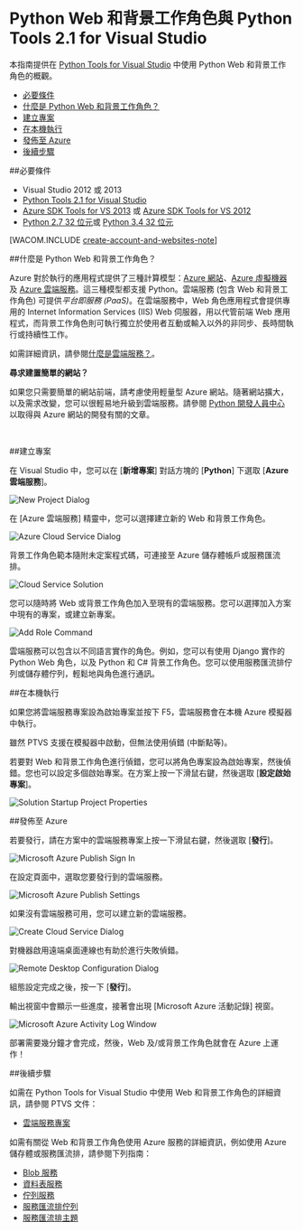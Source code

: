 ﻿<properties linkid="develop-python-cloud-services-with-ptvs" urlDisplayName="Python Web and Worker Roles with Python Tools 2.1 for Visual Studio" pageTitle="Python Web 和背景工作角色與 Python Tools 2.1 for Visual Studio" metaKeywords="Azure python, web role, worker role, PTVS, cloud service" description="使用 Python Tools for Visual Studio 建立 Azure 雲端服務的概觀，包括 Web 角色和背景工作角色。" metaCanonical="" services="" documentationCenter="Python" title="Python Web and Worker Roles with Python Tools 2.1 for Visual Studio" authors="huvalo" solutions="" manager="wpickett" editor="" />

<tags ms.service="cloud-services" ms.workload="tbd" ms.tgt_pltfrm="na" ms.devlang="python" ms.topic="article" ms.date="10/10/2014" ms.author="huvalo" />




# Python Web 和背景工作角色與 Python Tools 2.1 for Visual Studio

本指南提供在 [Python Tools for Visual Studio][] 中使用 Python Web 和背景工作角色的概觀。

+ [必要條件](#prerequisites)
+ [什麼是 Python Web 和背景工作角色？](#what-are-python-web-and-worker-roles)
+ [建立專案](#project-creation)
+ [在本機執行](#run-locally)
+ [發佈至 Azure](#publish-to-azure)
+ [後續步驟](#next-steps)

##<a name="prerequisites"></a>必要條件

 - Visual Studio 2012 或 2013
 - [Python Tools 2.1 for Visual Studio][]
 - [Azure SDK Tools for VS 2013][] 或 [Azure SDK Tools for VS 2012][]
 - [Python 2.7 32 位元][]或 [Python 3.4 32 位元][]

[WACOM.INCLUDE [create-account-and-websites-note](../includes/create-account-and-websites-note.md)]

##<a name="what-are-python-web-and-worker-roles"></a>什麼是 Python Web 和背景工作角色？

Azure 對於執行的應用程式提供了三種計算模型：[Azure 網站][execution model-web sites]、[Azure 虛擬機器][execution model-vms]及 [Azure 雲端服務][execution model-cloud services]。這三種模型都支援 Python。雲端服務 (包含 Web 和背景工作角色) 可提供*平台即服務 (PaaS)*。在雲端服務中，Web 角色應用程式會提供專用的 Internet Information Services (IIS) Web 伺服器，用以代管前端 Web 應用程式，而背景工作角色則可執行獨立於使用者互動或輸入以外的非同步、長時間執行或持續性工作。

如需詳細資訊，請參閱[什麼是雲端服務？](英文)。

<div class="dev-callout"><strong>尋求建置簡單的網站？</strong>
<p>如果您只需要簡單的網站前端，請考慮使用輕量型 Azure 網站。隨著網站擴大，以及需求改變，您可以很輕易地升級到雲端服務。請參閱 <a href="/zh-tw/develop/python/">Python 開發人員中心</a> 以取得與 Azure 網站的開發有關的文章。</p>
</div>
<br />


##<a name="project-creation"></a>建立專案

在 Visual Studio 中，您可以在 [**新增專案**] 對話方塊的 [**Python**] 下選取 [**Azure 雲端服務**]。 

![New Project Dialog](./media/cloud-services-python-ptvs/new-project-cloud-service.png)

在 [Azure 雲端服務] 精靈中，您可以選擇建立新的 Web 和背景工作角色。

![Azure Cloud Service Dialog](./media/cloud-services-python-ptvs/new-service-wizard.png)

背景工作角色範本隨附未定案程式碼，可連接至 Azure 儲存體帳戶或服務匯流排。

![Cloud Service Solution](./media/cloud-services-python-ptvs/worker.png)

您可以隨時將 Web 或背景工作角色加入至現有的雲端服務。您可以選擇加入方案中現有的專案，或建立新專案。 

![Add Role Command](./media/cloud-services-python-ptvs/add-new-or-existing-role.png)

雲端服務可以包含以不同語言實作的角色。例如，您可以有使用 Django 實作的 Python Web 角色，以及 Python 和 C# 背景工作角色。您可以使用服務匯流排佇列或儲存體佇列，輕鬆地與角色進行通訊。

##<a name="run-locally"></a>在本機執行

如果您將雲端服務專案設為啟始專案並按下 F5，雲端服務會在本機 Azure 模擬器中執行。

雖然 PTVS 支援在模擬器中啟動，但無法使用偵錯 (中斷點等)。

若要對 Web 和背景工作角色進行偵錯，您可以將角色專案設為啟始專案，然後偵錯。您也可以設定多個啟始專案。在方案上按一下滑鼠右鍵，然後選取 [**設定啟始專案**]。

![Solution Startup Project Properties](./media/cloud-services-python-ptvs/startup.png)

##<a name="publish-to-azure"></a>發佈至 Azure

若要發行，請在方案中的雲端服務專案上按一下滑鼠右鍵，然後選取 [**發行**]。

![Microsoft Azure Publish Sign In](./media/cloud-services-python-ptvs/publish-sign-in.png)

在設定頁面中，選取您要發行到的雲端服務。

![Microsoft Azure Publish Settings](./media/cloud-services-python-ptvs/publish-settings.png)

如果沒有雲端服務可用，您可以建立新的雲端服務。

![Create Cloud Service Dialog](./media/cloud-services-python-ptvs/publish-create-cloud-service.png)

對機器啟用遠端桌面連線也有助於進行失敗偵錯。

![Remote Desktop Configuration Dialog](./media/cloud-services-python-ptvs/publish-remote-desktop-configuration.png)

組態設定完成之後，按一下 [**發行**]。

輸出視窗中會顯示一些進度，接著會出現 [Microsoft Azure 活動記錄] 視窗。

![Microsoft Azure Activity Log Window](./media/cloud-services-python-ptvs/publish-activity-log.png)

部署需要幾分鐘才會完成，然後，Web 及/或背景工作角色就會在 Azure 上運作！

##<a name="next-steps"></a>後續步驟

如需在 Python Tools for Visual Studio 中使用 Web 和背景工作角色的詳細資訊，請參閱 PTVS 文件：

- [雲端服務專案][]

如需有關從 Web 和背景工作角色使用 Azure 服務的詳細資訊，例如使用 Azure 儲存體或服務匯流排，請參閱下列指南：
 
- [Blob 服務][]
- [資料表服務][]
- [佇列服務][]
- [服務匯流排佇列][]
- [服務匯流排主題][]


<!--Link references-->

[什麼是雲端服務？]: /zh-tw/manage/services/cloud-services/what-is-a-cloud-service/
[execution model-web sites]: /zh-tw/documentation/articles/fundamentals-application-models/#WebSites
[execution model-vms]: /zh-tw/documentation/articles/fundamentals-application-models/#VMachine
[execution model-cloud services]: /zh-tw/documentation/articles/fundamentals-application-models/#CloudServices
[Python 開發人員中心]: /zh-tw/develop/python/

[Blob 服務]: /zh-tw/documentation/articles/storage-python-how-to-use-blob-storage/
[佇列服務]: /zh-tw/documentation/articles/storage-python-how-to-use-queue-storage/
[資料表服務]: /zh-tw/documentation/articles/storage-python-how-to-use-table-storage/
[服務匯流排佇列]: /zh-tw/documentation/articles/service-bus-python-how-to-use-queues/
[服務匯流排主題]: /zh-tw/documentation/articles/service-bus-python-how-to-use-topics-subscriptions/


<!--External Link references-->

[Python Tools for Visual Studio]: http://pytools.codeplex.com
[Python Tools for Visual Studio 文件]: http://pytools.codeplex.com/documentation 
[雲端服務專案]: http://pytools.codeplex.com/wikipage?title=Features%20Cloud%20Project

[Python Tools 2.1 for Visual Studio]: http://go.microsoft.com/fwlink/?LinkId=517189
[Azure SDK Tools for VS 2013]: http://go.microsoft.com/fwlink/?LinkId=323510
[Azure SDK Tools for VS 2012]: http://go.microsoft.com/fwlink/?LinkId=323511
[Python 2.7 32 位元]: http://go.microsoft.com/fwlink/?LinkId=517190 
[Python 3.4 32 位元]: http://go.microsoft.com/fwlink/?LinkId=517191

<!--HONumber=35.1-->
